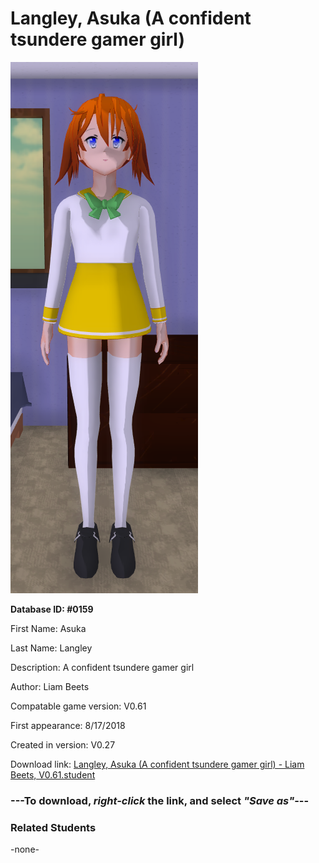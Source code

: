 # Langley, Asuka (A confident tsundere gamer girl)

<img src="../../Files/Images/Langley, Asuka (A confident tsundere gamer girl).png" title="Langley, Asuka (A confident tsundere gamer girl) - Liam Beets, V0.61">

**Database ID: #0159**

First Name: Asuka

Last Name: Langley

Description: A confident tsundere gamer girl

Author: Liam Beets

Compatable game version: V0.61

First appearance: 8/17/2018

Created in version: V0.27

Download link: <a href="https://raw.githubusercontent.com/Arbiter1223/Daigaku-Gurashi-Custom-Students/master/Files/Student%20Files/Langley%2C%20Asuka%20(A%20confident%20tsundere%20gamer%20girl)%20-%20Liam%20Beets%2C%20V0.61.student">Langley, Asuka (A confident tsundere gamer girl) - Liam Beets, V0.61.student</a>

### ---**To download, _right-click_ the link, and select _"Save as"_**---

### Related Students

-none-
